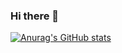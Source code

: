 ### Hi there 👋

[![Anurag's GitHub stats](https://github-readme-stats.vercel.app/api?username=IrvinCrespo)](https://github.com/anuraghazra/github-readme-stats)


<!--
**IrvinCrespo/IrvinCrespo** is a ✨ _special_ ✨ repository because its `README.md` (this file) appears on your GitHub profile.

Here are some ideas to get you started:

- 🔭 I’m currently working on ...
- 🌱 I’m currently learning ...
- 👯 I’m looking to collaborate on ...
- 🤔 I’m looking for help with ...
- 💬 Ask me about ...
- 📫 How to reach me: ...
- 😄 Pronouns: ...
- ⚡ Fun fact: ...
-->
